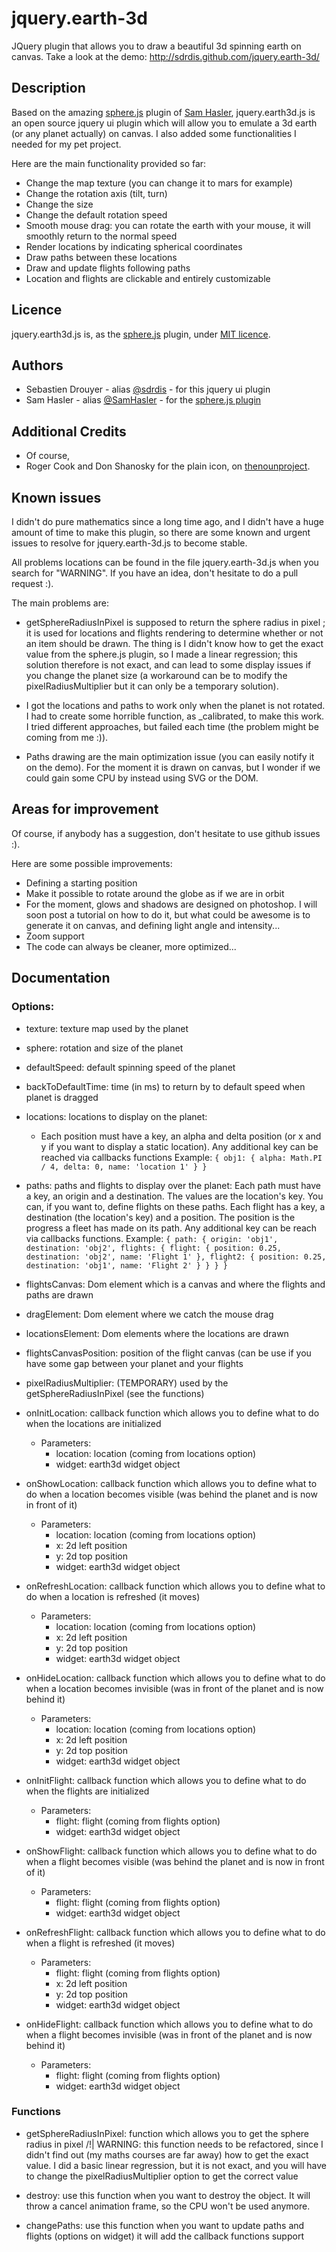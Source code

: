 jquery.earth-3d
===============

JQuery plugin that allows you to draw a beautiful 3d spinning earth on canvas. Take a look at the demo:
http://sdrdis.github.com/jquery.earth-3d/

Description
-----------

Based on the amazing [sphere.js](https://github.com/SamHasler/sphere) plugin of [Sam Hasler](https://twitter.com/SamHasler), jquery.earth3d.js is an open source jquery ui plugin which will allow you to emulate a 3d earth (or any planet actually) on canvas. I also added some functionalities I needed for my pet project.

Here are the main functionality provided so far:
* Change the map texture (you can change it to mars for example)
* Change the rotation axis (tilt, turn)
* Change the size
* Change the default rotation speed
* Smooth mouse drag: you can rotate the earth with your mouse, it will smoothly return to the normal speed
* Render locations by indicating spherical coordinates
* Draw paths between these locations
* Draw and update flights following paths
* Location and flights are clickable and entirely customizable

Licence
-------
jquery.earth3d.js is, as the [sphere.js](https://github.com/SamHasler/sphere) plugin, under [MIT licence](http://sdrdis.github.com/jquery.earth-3d/MIT-LICENSE.txt).

Authors
-------
* Sebastien Drouyer - alias [@sdrdis](https://twitter.com/sdrdis) - for this jquery ui plugin
* Sam Hasler - alias [@SamHasler](https://twitter.com/SamHasler) - for the [sphere.js plugin](https://github.com/SamHasler/sphere)

Additional Credits
------------------
* Of course,
* Roger Cook and Don Shanosky for the plain icon, on [thenounproject](http://thenounproject.com/noun/airplane/#icon-No75).

Known issues
------------
I didn't do pure mathematics since a long time ago, and I didn't have a huge amount of time to make this plugin, so there are some known and urgent issues to resolve for jquery.earth-3d.js to become stable.

All problems locations can be found in the file jquery.earth-3d.js when you search for "WARNING". If you have an idea, don't hesitate to do a pull request :).

The main problems are:
* getSphereRadiusInPixel is supposed to return the sphere radius in pixel ; it is used for locations and flights rendering to determine whether or not an item should be drawn. The thing is I didn't know how to get the exact value from the sphere.js plugin, so I made a linear regression; this solution therefore is not exact, and can lead to some display issues if you change the planet size (a workaround can be to modify the pixelRadiusMultiplier but it can only be a temporary solution).

* I got the locations and paths to work only when the planet is not rotated. I had to create some horrible function, as _calibrated, to make this work. I tried different approaches, but failed each time (the problem might be coming from me :)).

* Paths drawing are the main optimization issue (you can easily notify it on the demo). For the moment it is drawn on canvas, but I wonder if we could gain some CPU by instead using SVG or the DOM.

Areas for improvement
---------------------
Of course, if anybody has a suggestion, don't hesitate to use github issues :).

Here are some possible improvements:

* Defining a starting position
* Make it possible to rotate around the globe as if we are in orbit
* For the moment, glows and shadows are designed on photoshop. I will soon post a tutorial on how to do it, but what could be awesome is to generate it on canvas, and defining light angle and intensity...
* Zoom support
* The code can always be cleaner, more optimized...

Documentation
-------------

### Options:
* texture: texture map used by the planet

* sphere: rotation and size of the planet

* defaultSpeed: default spinning speed of the planet

* backToDefaultTime: time (in ms) to return by to default speed when planet is dragged

* locations: locations to display on the planet:
  * Each position must have a key, an alpha and delta position (or x and y if you want to display a static location).
    Any additional key can be reached via callbacks functions
    Example:
`
{
  obj1: {
    alpha: Math.PI / 4,
    delta: 0,
    name: 'location 1'
  }
}
`

* paths: paths and flights to display over the planet:
   Each path must have a key, an origin and a destination. The values are the location's key.
   You can, if you want to, define flights on these paths.
   Each flight has a key, a destination (the location's key) and a position.
   The position is the progress a fleet has made on its path.
   Any additional key can be reach via callbacks functions.
   Example:
`
{
  path: {
    origin: 'obj1',
    destination: 'obj2',
    flights: {
      flight: {
        position: 0.25,
        destination: 'obj2',
        name: 'Flight 1'
      },
      flight2: {
        position: 0.25,
        destination: 'obj1',
        name: 'Flight 2'
      }
    }
  }
}
`

* flightsCanvas: Dom element which is a canvas and where the flights and paths are drawn

* dragElement: Dom element where we catch the mouse drag

* locationsElement: Dom elements where the locations are drawn

* flightsCanvasPosition: position of the flight canvas (can be use if you have some gap between your planet and your flights

* pixelRadiusMultiplier: (TEMPORARY) used by the getSphereRadiusInPixel (see the functions)

* onInitLocation: callback function which allows you to define what to do when the locations are initialized
  * Parameters:
    * location: location (coming from locations option)
    * widget: earth3d widget object

* onShowLocation: callback function which allows you to define what to do when a location becomes visible (was behind the planet and is now in front of it)
  * Parameters:
    * location: location (coming from locations option)
    * x: 2d left position
    * y: 2d top position
    * widget: earth3d widget object

* onRefreshLocation: callback function which allows you to define what to do when a location is refreshed (it moves)
  * Parameters:
    * location: location (coming from locations option)
    * x: 2d left position
    * y: 2d top position
    * widget: earth3d widget object

* onHideLocation: callback function which allows you to define what to do when a location becomes invisible (was in front of the planet and is now behind it)
  * Parameters:
    * location: location (coming from locations option)
    * x: 2d left position
    * y: 2d top position
    * widget: earth3d widget object

* onInitFlight: callback function which allows you to define what to do when the flights are initialized
  * Parameters:
    * flight: flight (coming from flights option)
    * widget: earth3d widget object

* onShowFlight: callback function which allows you to define what to do when a flight becomes visible (was behind the planet and is now in front of it)
  * Parameters:
    * flight: flight (coming from flights option)
    * widget: earth3d widget object

* onRefreshFlight: callback function which allows you to define what to do when a flight is refreshed (it moves)
  * Parameters:
    * flight: flight (coming from flights option)
    * x: 2d left position
    * y: 2d top position
    * widget: earth3d widget object

* onHideFlight: callback function which allows you to define what to do when a flight becomes invisible (was in front of the planet and is now behind it)
  * Parameters:
    * flight: flight (coming from flights option)
    * widget: earth3d widget object






### Functions

  * getSphereRadiusInPixel: function which allows you to get the sphere radius in pixel
    /!| WARNING: this function needs to be refactored, since I didn't find out (my maths courses are far away) how to
    get the exact value. I did a basic linear regression, but it is not exact, and you will have to change the pixelRadiusMultiplier
    option to get the correct value

  * destroy: use this function when you want to destroy the object. It will throw a cancel animation frame, so the
    CPU won't be used anymore.

  * changePaths: use this function when you want to update paths and flights (options on widget)
    it will add the callback functions support